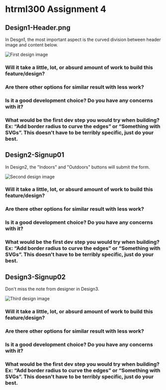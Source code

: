 # htrml300 Assignment 4

## Design1-Header.png
In Desgn1, the most important aspect is the curved division between header image and content below. 

![First design image](https://james1992.github.io/html300-assignment4/images/Design1-Header.png)

### Will it take a little, lot, or absurd amount of work to build this feature/design?


### Are there other options for similar result with less work?



### Is it a good development choice? Do you have any concerns with it?



### What would be the first dev step you would try when building? Ex: “Add border radius to curve the edges” or “Something with SVGs”. This doesn't have to be terribly specific, just do your best. 

## Design2-Signup01
In Design2, the "Indoors" and "Outdoors" buttons will submit the form.

![Second design image](https://james1992.github.io/html300-assignment4/images/Design2-Signup01.png)

### Will it take a little, lot, or absurd amount of work to build this feature/design?


### Are there other options for similar result with less work?



### Is it a good development choice? Do you have any concerns with it?



### What would be the first dev step you would try when building? Ex: “Add border radius to curve the edges” or “Something with SVGs”. This doesn't have to be terribly specific, just do your best. 



## Design3-Signup02
Don't miss the note from designer in Design3.

![Third design image](https://james1992.github.io/html300-assignment4/images/Design3-Signup02.png)

### Will it take a little, lot, or absurd amount of work to build this feature/design?


### Are there other options for similar result with less work?



### Is it a good development choice? Do you have any concerns with it?



### What would be the first dev step you would try when building? Ex: “Add border radius to curve the edges” or “Something with SVGs”. This doesn't have to be terribly specific, just do your best. 